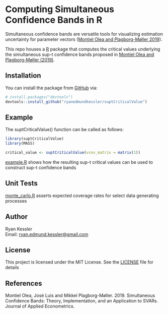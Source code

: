 
# Computing Simultaneous Confidence Bands in R

Simultaneous confidence bands are versatile tools for visualizing estimation uncertainty for parameter vectors ([Montiel Olea and Plagborg-Møller 2019](https://onlinelibrary.wiley.com/doi/full/10.1002/jae.2656)). 

This repo houses a [R](https://www.r-project.org/) package that computes the critical values underlying the simultaneous sup-t confidence bands proposed in [Montiel Olea and Plagborg-Møller (2019)](https://onlinelibrary.wiley.com/doi/full/10.1002/jae.2656). 

## Installation

You can install the package from [GitHub](https://github.com/) via:

``` r
# install.packages("devtools")
devtools::install_github("ryanedmundkessler/suptCriticalValue")
```

## Example

The suptCriticalValue() function can be called as follows:

``` r
library(suptCriticalValue)
library(MASS)

critical_value <- suptCriticalValue(vcov_matrix = matrix(1))
```

[example.R](./example/code/example.R) shows how the resulting sup-t critical values can be used to construct sup-t confidence bands 

## Unit Tests

[monte_carlo.R](./test/code/monte_carlo.R) asserts expected coverage rates for select data generating processes 

## Author

Ryan Kessler
<br>Email: ryan.edmund.kessler@gmail.com

## License

This project is licensed under the MIT License. See the [LICENSE](LICENSE) file for details

## References

Montiel Olea, José Luis and Mikkel Plagborg-Møller. 2019. Simultaneous Confidence Bands: Theory, Implementation, and an Application to SVARs. Journal of Applied Econometrics. 
